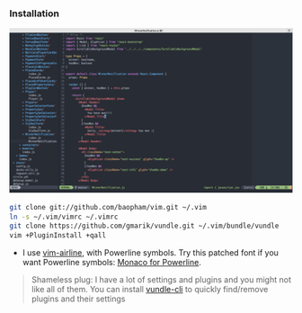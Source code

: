 ### Installation


![screenshot](screenshot.png)

```bash
git clone git://github.com/baopham/vim.git ~/.vim
ln -s ~/.vim/vimrc ~/.vimrc
git clone https://github.com/gmarik/vundle.git ~/.vim/bundle/vundle
vim +PluginInstall +qall
```
* I use [vim-airline](https://github.com/bling/vim-airline), with Powerline symbols. Try this patched font if you want Powerline symbols: [Monaco for Powerline](https://gist.github.com/baopham/1838072/raw/2c0e00770826e651d1e355962e751325edb0f1ee/Monaco%20for%20Powerline.otf).  

> Shameless plug: I have a lot of settings and plugins and you might not like all of them. You can install [vundle-cli](https://github.com/baopham/vundle-cli) to quickly find/remove plugins and their settings
